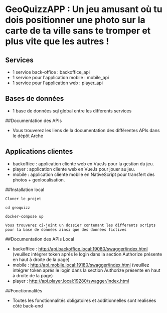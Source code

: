 # GeoQuizzAPP :  Un jeu amusant où tu dois positionner une photo sur la carte de ta ville sans te tromper et plus vite que les autres !

## Services

* 1 service back-office : backoffice_api
* 1 service pour l'application mobile : mobile_api
* 1 service pour l'application web : player_api


## Bases de données

* 1 base de données sql global entre les differents services



##Documentation des APIs

* Vous trouverez les liens de la documentation des différentes APIs dans le dépôt Arche



## Applications clientes

* backoffice : application cliente web en VueJs pour la gestion du jeu.
* player : application cliente web en VueJs pour jouer au jeu.
* mobile : application cliente mobile en NativeScript pour transfert des photos + geolocalisation.


##Installation local

```
Cloner le projet
```

```
cd geoquizz
```

```
docker-compose up
```
```
Vous trouverez ci-joint un dossier contenant les differents scripts pour la base de données ainsi que des données fictives
```



##Documentation des APIs Local

* backoffice : http://api.backoffice.local:19080/swagger/index.html (veuillez intégrer token aprés le login dans la section Authorize présente en haut à droite de la page)
* mobile : http://api.mobile.local:19180/swagger/index.html (veuillez intégrer token aprés le login dans la section Authorize présente en haut à droite de la page)
* player : http://api.player.local:19280/swagger/index.html


##Fonctionnalités

* Toutes les fonctionnalités obligatoires et additionnelles sont realisées côté back-end